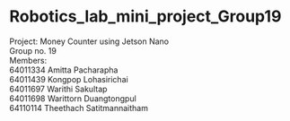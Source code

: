 # Robotics_lab_mini_project_Group19
Project: Money Counter using Jetson Nano<br>
Group no. 19<br>
Members:<br>
64011334 Amitta Pacharapha<br>
64011439 Kongpop Lohasirichai<br>
64011697 Warithi Sakultap<br>
64011698 Warittorn Duangtongpul<br>
64110114 Theethach Satitmannaitham<br>
